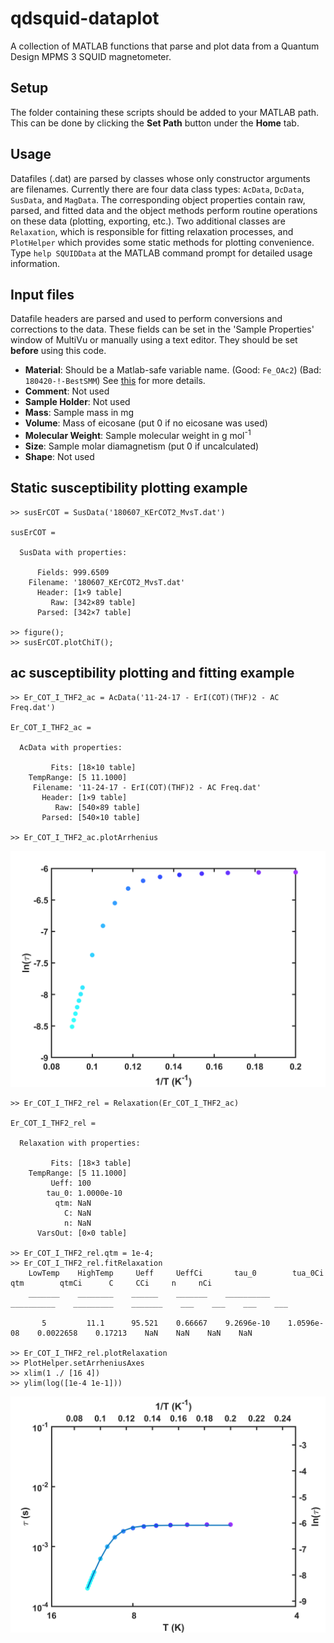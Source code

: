 # qdsquid-dataplot
A collection of MATLAB functions that parse and plot data from a Quantum Design MPMS 3 SQUID magnetometer.

## Setup
The folder containing these scripts should be added to your MATLAB path. This can be done by clicking the **Set Path** button under the **Home** tab.

## Usage
Datafiles (.dat) are parsed by classes whose only constructor arguments are filenames. Currently there are four data class types: `AcData`, `DcData`, `SusData`, and `MagData`. The corresponding object properties contain raw, parsed, and fitted data and the object methods perform routine operations on these data (plotting, exporting, etc.). Two additional classes are `Relaxation`, which is responsible for fitting relaxation processes, and `PlotHelper` which provides some static methods for plotting convenience. Type `help SQUIDData` at the MATLAB command prompt for detailed usage information.

## Input files
Datafile headers are parsed and used to perform conversions and corrections to the data. These fields can be set in the 'Sample Properties' window of MultiVu or manually using a text editor. They should be set **before** using this code.

* **Material**: Should be a Matlab-safe variable name. (Good: `Fe_OAc2`) (Bad: `180420-!-BestSMM`) 
See [this](https://www.mathworks.com/help/matlab/matlab_prog/variable-names.html) for more details.
* **Comment**: Not used
* **Sample Holder**: Not used
* **Mass**: Sample mass in mg
* **Volume**: Mass of eicosane (put 0 if no eicosane was used)
* **Molecular Weight**: Sample molecular weight in g mol<sup>-1</sup>
* **Size**: Sample molar diamagnetism (put 0 if uncalculated)
* **Shape**: Not used

## Static susceptibility plotting example
```
>> susErCOT = SusData('180607_KErCOT2_MvsT.dat')

susErCOT = 

  SusData with properties:

      Fields: 999.6509
    Filename: '180607_KErCOT2_MvsT.dat'
      Header: [1×9 table]
         Raw: [342×89 table]
      Parsed: [342×7 table]
        
>> figure();
>> susErCOT.plotChiT();
```

## ac susceptibility plotting and fitting example
```
>> Er_COT_I_THF2_ac = AcData('11-24-17 - ErI(COT)(THF)2 - AC Freq.dat')

Er_COT_I_THF2_ac = 

  AcData with properties:

         Fits: [18×10 table]
    TempRange: [5 11.1000]
     Filename: '11-24-17 - ErI(COT)(THF)2 - AC Freq.dat'
       Header: [1×9 table]
          Raw: [540×89 table]
       Parsed: [540×10 table]

>> Er_COT_I_THF2_ac.plotArrhenius
```
![arrhenius plot](examples/ErCOTITHF2_ac.png)
```
>> Er_COT_I_THF2_rel = Relaxation(Er_COT_I_THF2_ac)

Er_COT_I_THF2_rel = 

  Relaxation with properties:

         Fits: [18×3 table]
    TempRange: [5 11.1000]
         Ueff: 100
        tau_0: 1.0000e-10
          qtm: NaN
            C: NaN
            n: NaN
      VarsOut: [0×0 table]

>> Er_COT_I_THF2_rel.qtm = 1e-4;
>> Er_COT_I_THF2_rel.fitRelaxation
    LowTemp    HighTemp     Ueff     UeffCi       tau_0        tua_0Ci         qtm        qtmCi      C     CCi     n     nCi
    _______    ________    ______    _______    __________    __________    _________    _______    ___    ___    ___    ___

       5         11.1      95.521    0.66667    9.2696e-10    1.0596e-08    0.0022658    0.17213    NaN    NaN    NaN    NaN

>> Er_COT_I_THF2_rel.plotRelaxation
>> PlotHelper.setArrheniusAxes
>> xlim(1 ./ [16 4])
>> ylim(log([1e-4 1e-1]))
```
![arrhenius plot with relaxation](examples/ErCOTITHF2_ac_rel.png)